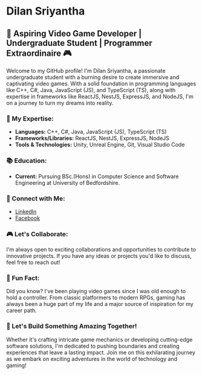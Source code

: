 # Dilan Sriyantha

## 🚀 Aspiring Video Game Developer | Undergraduate Student | Programmer Extraordinaire 🎮

Welcome to my GitHub profile! I'm Dilan Sriyantha, a passionate undergraduate student with a burning desire to create immersive and captivating video games. With a solid foundation in programming languages like C++, C#, Java, JavaScript (JS), and TypeScript (TS), along with expertise in frameworks like ReactJS, NestJS, ExpressJS, and NodeJS, I'm on a journey to turn my dreams into reality.

### 🌟 My Expertise:
- **Languages:** C++, C#, Java, JavaScript (JS), TypeScript (TS)
- **Frameworks/Libraries:** ReactJS, NestJS, ExpressJS, NodeJS
- **Tools & Technologies:** Unity, Unreal Engine, Git, Visual Studio Code

### 📚 Education:
- **Current:** Pursuing BSc.(Hons) in Computer Science and Software Engineering at University of Bedfordshire.

### 🔗 Connect with Me:
- [LinkedIn](https://www.linkedin.com/in/dilan-sriyantha-thudugala-9789402a3/)
- [Facebook](https://web.facebook.com/sriyantha.dilan.thudugala/)

### 🎮 Let's Collaborate:
I'm always open to exciting collaborations and opportunities to contribute to innovative projects. If you have any ideas or projects you'd like to discuss, feel free to reach out!

### 🚀 Fun Fact:
Did you know? I've been playing video games since I was old enough to hold a controller. From classic platformers to modern RPGs, gaming has always been a huge part of my life and a major source of inspiration for my career path.

### 🌟 Let's Build Something Amazing Together!
Whether it's crafting intricate game mechanics or developing cutting-edge software solutions, I'm dedicated to pushing boundaries and creating experiences that leave a lasting impact. Join me on this exhilarating journey as we embark on exciting adventures in the world of technology and gaming!

